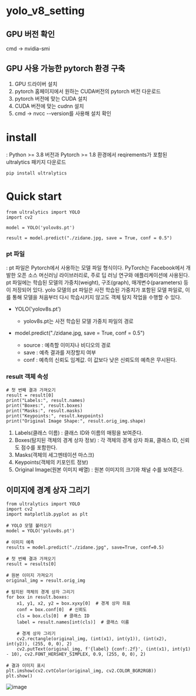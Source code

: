 # yolo_v8_setting

## GPU 버전 확인
cmd -> nvidia-smi

## GPU 사용 가능한 pytorch 환경 구축
1) GPU 드라이버 설치
2) pytorch 홈페이지에서 원하는 CUDA버전의 pytorch 버전 다운로드
3) pytorch 버전에 맞는 CUDA 설치
4) CUDA 버전에 맞는 cudnn 설치
5) cmd -> nvcc --version를 사용해 설치 확인


# install
 : Python >= 3.8 버전과 Pytorch >= 1.8 환경에서 reqirements가 포함된 ultralytics 패키지 다운로드
```
pip install ultralytics
```

# Quick start
```
from ultralytics import YOLO
import cv2

model = YOLO('yolov8s.pt')

result = model.predict("./zidane.jpg, save = True, conf = 0.5")

```

### pt 파일
: pt 파일은 Pytorch에서 사용하는 모델 파일 형식이다. PyTorch는 Facebook에서 개발한 오픈 소스 머신러닝 라이브러리로, 주로 딥 러닝 연구와 애플리케이션에 사용된다. pt 파일에는 학습된 모델의 가중치(weight), 구조(graph), 매개변수(parameters) 등이 저장되어 있다.
yolo 모델의 pt 파일은 사전 학습된 가중치가 포함된 모델 파일로, 이를 통해 모델을 처음부터 다시 학습시키지 않고도 객체 탐지 작업을 수행할 수 있다.

* YOLO('yolov8s.pt')
  - yolov8s.pt는 사전 학습된 모델 가중치 파일의 경로

* model.predict("./zidane.jpg, save = True, conf = 0.5")
  - source : 예측할 이미지나 비디오의 경로
  - save : 예측 결과를 저장할지 여부
  - conf : 예측의 신뢰도 임계값. 이 값보다 낮은 신뢰도의 예측은 무시된다.
 
### result 객체 속성
```
# 첫 번째 결과 가져오기
result = result[0]
print("Labels:", result.names)
print("Boxes:", result.boxes)
print("Masks:", result.masks)
print("Keypoints:", result.keypoints)
print("Original Image Shape:", result.orig_img.shape)
```
1. Labels(클래스 이름) : 클래스 ID와 이름의 매핑을 보여준다.
2. Boxes(탐지된 객체의 경계 상자 정보) : 각 객체의 경계 상자 좌표, 클래스 ID, 신뢰도 점수를 포함한다.
3. Masks(객체의 세그멘테이션 마스크)
4. Keypoints(객체의 키포인트 정보)
5. Original Image(원본 이미지 배열) : 원본 이미지의 크기와 채널 수를 보여준다.

## 이미지에 경계 상자 그리기
```
from ultralytics import YOLO
import cv2
import matplotlib.pyplot as plt

# YOLO 모델 불러오기
model = YOLO('yolov8s.pt')

# 이미지 예측
results = model.predict("./zidane.jpg", save=True, conf=0.5)

# 첫 번째 결과 가져오기
result = results[0]

# 원본 이미지 가져오기
original_img = result.orig_img

# 탐지된 객체의 경계 상자 그리기
for box in result.boxes:
    x1, y1, x2, y2 = box.xyxy[0]  # 경계 상자 좌표
    conf = box.conf[0]  # 신뢰도
    cls = box.cls[0]  # 클래스 ID
    label = result.names[int(cls)]  # 클래스 이름

    # 경계 상자 그리기
    cv2.rectangle(original_img, (int(x1), int(y1)), (int(x2), int(y2)), (255, 0, 0), 2)
    cv2.putText(original_img, f'{label} {conf:.2f}', (int(x1), int(y1) - 10), cv2.FONT_HERSHEY_SIMPLEX, 0.9, (255, 0, 0), 2)

# 결과 이미지 표시
plt.imshow(cv2.cvtColor(original_img, cv2.COLOR_BGR2RGB))
plt.show()
```

![image](https://github.com/user-attachments/assets/2aecfd70-7ca1-420e-9dd2-3e872fcce282)

